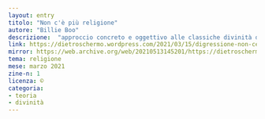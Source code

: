 ```yaml
---
layout: entry
titolo: "Non c'è più religione"
autore: "Billie Boo"
descrizione:  "approccio concreto e oggettivo alle classiche divinità di D&D"
link: https://dietroschermo.wordpress.com/2021/03/15/digressione-non-ce-piu-religione/
mirror: https://web.archive.org/web/20210513145201/https://dietroschermo.wordpress.com/2021/03/15/digressione-non-ce-piu-religione/
tema: religione
mese: marzo 2021
zine-n: 1
licenza: ©
categoria:
- teoria
- divinità
---
```


